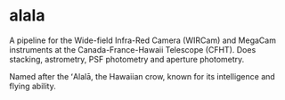 # alala
A pipeline for the Wide-field Infra-Red Camera (WIRCam) and MegaCam instruments at the Canada-France-Hawaii Telescope (CFHT). Does stacking, astrometry, PSF photometry and aperture photometry. 

Named after the ʻAlalā, the Hawaiian crow, known for its intelligence and flying ability.
